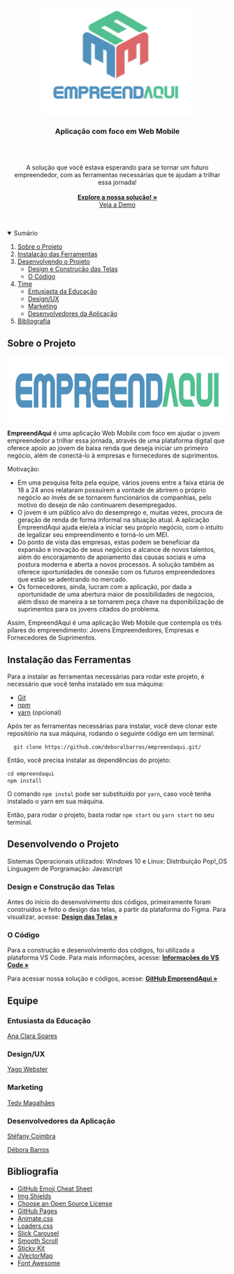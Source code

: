 <!--
*** Thanks for checking out the Best-README-Template. If you have a suggestion
*** that would make this better, please fork the repo and create a pull request
*** or simply open an issue with the tag "enhancement".
*** Thanks again! Now go create something AMAZING! :D
-->

<!-- PROJECT SHIELDS -->
<!--
*** I'm using markdown "reference style" links for readability.
*** Reference links are enclosed in brackets [ ] instead of parentheses ( ).
*** See the bottom of this document for the declaration of the reference variables
*** for contributors-url, forks-url, etc. This is an optional, concise syntax you may use.
*** https://www.markdownguide.org/basic-syntax/#reference-style-links
-->

<!-- PROJECT LOGO -->
<br />
<p align="center">
  <a href="https://github.com/deboralbarros/hackathon-ccr2">
    <img src="src/images/logo_full_transparente.png" alt="logo_full_transparente" width="350" height="250">
  </a>
  
  <h3>
      <p align="center">
        Aplicação com foco em Web Mobile
      </p>
  </h3>
  
  <br />
  <br />
    <p align="center">
      A solução que você estava esperando para se tornar um futuro empreendedor, com as ferramentas necessárias que te ajudam a trilhar essa jornada!
      <br />
      <br />
      <a href="https://www.figma.com/file/qQgBlxboVCGTH9rw9iIRry/EmpreendAqui?node-id=0%3A1"><strong>Explore a nossa solução! »</strong></a>
      <br />
      <a href="https://empreendaqui.vercel.app/">Veja a Demo</a>
    </p>
</p>

<br />
<br />

<!-- SUMARY -->
<details open="open">
  <summary>Sumário</summary>
  <ol>
    <li>
      <a href="#sobre-o-projeto">Sobre o Projeto</a>
    </li>
    <li>
      <a href="#instalacao-ferramentas">Instalação das Ferramentas</a>
    </li>
    <li>
      <a href="#desenvolvendo-o-projeto">Desenvolvendo o Projeto</a>
      <ul>
        <li><a href="#design-telas">Design e Construção das Telas</a></li>
        <li><a href="#codigo">O Código</a></li>
      </ul>
    </li>
    <li><a href="#time">Time</a>
      <ul>
        <li><a href="#entusiasta">Entusiasta da Educação</a></li>
        <li><a href="#design">Design/UX</a></li>
        <li><a href="#marketing">Marketing</a></li>
        <li><a href="#desenvolvedores">Desenvolvedores da Aplicação</a></li>
      </ul>
    </li>
    <li><a href="#bibliografia">Bibliografia</a></li>
  </ol>
</details>

<!-- ABOUT THE PROJECT -->

## Sobre o Projeto

<p align="center">
  <a href="https://github.com/deboralbarros/hackathon-ccr2">
    <img src="src/images/nome_colorido.png" alt="nome_colorido" width="800" height="150">
  </a>
</p>

<strong>EmpreendAqui</strong> é uma aplicação Web Mobile com foco em ajudar o jovem empreendedor a trilhar essa jornada, através de uma plataforma digital que oferece apoio ao jovem de baixa renda que deseja iniciar um primeiro negócio, além de conectá-lo à empresas e fornecedores de suprimentos.

Motivação:
* Em uma pesquisa feita pela equipe, vários jovens entre a faixa etária de 18 a 24 anos relataram possuírem a vontade de abrirem o próprio negócio ao invés de se tornarem funcionários de companhias, pelo motivo do desejo de não continuarem desempregados.
* O jovem é um público alvo do desemprego e, muitas vezes, procura de geração de renda de forma informal na situação atual. A aplicação EmpreendAqui ajuda ele/ela a iniciar seu próprio negócio, com o intuito de legalizar seu empreendimento e torná-lo um MEI. 
* Do ponto de vista das empresas, estas podem se beneficiar da expansão e inovação de seus negócios e alcance de novos talentos, além do encorajamento de apoiamento das causas sociais e uma postura moderna e aberta a novos processos. A solução também as oferece oportunidades de conexão com os futuros empreendedores que estão se adentrando no mercado.
* Os fornecedores, ainda, lucram com a aplicação, por dada a oportunidade de uma abertura maior de possibilidades de negócios, além disso de maneira a se tornarem peça chave na dsponibilização de suprimentos para os jovens citados do problema. 

Assim, EmpreendAqui é uma aplicação Web Mobile que contempla os três pilares do empreendimento: Jovens Empreendedores, Empresas e Fornecedores de Suprimentos.

<!-- GETTING STARTED -->

## Instalação das Ferramentas

Para a instalar as ferramentas necessárias para rodar este projeto, é necessário que você tenha instalado em sua máquina:

<ul>
  <li>
    <a href="https://git-scm.com/">Git</a>
  </li>
  <li>
  <a href="https://nodejs.org/en">npm</a>
  </li>
  <li>
  <a href="https://yarnpkg.com/">yarn</a> (opcional)
  </li>
</ul>

Após ter as ferramentas necessárias para instalar, você deve clonar este repositório na sua máquina, rodando o seguinte código em um terminal:

```
  git clone https://github.com/deboralbarros/empreendaqui.git/
```

Então, você precisa instalar as dependências do projeto:

```
cd empreendaqui
npm install
```

O comando <code>npm instal</code> pode ser substituído por <code>yarn</code>, caso você tenha instalado o yarn em sua máquina.

Então, para rodar o projeto, basta rodar <code>npm start</code> ou <code>yarn start</code> no seu terminal.

<!-- DEVELOPING THE CODE -->

## Desenvolvendo o Projeto

Sistemas Operacionais utilizados: Windows 10 e Linux: Distribuição Pop!_OS
Linguagem de Porgramação: Javascript

### Design e Construção das Telas

Antes do início do desenvolvimento dos códigos, primeiramente foram construídos e feito o design das telas, a partir da plataforma do Figma. Para visualizar, acesse:           <a href="https://www.figma.com/file/qQgBlxboVCGTH9rw9iIRry/EmpreendAqui?node-id=0%3A1"><strong>Design das Telas »</strong></a>

<!-- THE CODE -->

### O Código

Para a construção e desenvolvimento dos códigos, foi utilizada a plataforma VS Code. Para mais informações, acesse: 
<a href="https://code.visualstudio.com/"><strong>Informações do VS Code »</strong></a>

Para acessar nossa solução e códigos, acesse:
<a href="https://github.com/deboralbarros/empreendaqui"><strong>GitHub EmpreendAqui »</strong></a>

<!-- TEAM -->

## Equipe

### Entusiasta da Educação

[Ana Clara Soares](https://www.linkedin.com/in/anaclarasoareso/)

### Design/UX

[Yago Webster](https://linkedin.com/in/yagowebster)

### Marketing

[Tedy Magalhães](https://www.linkedin.com/in/tedymas/)

### Desenvolvedores da Aplicação

[Stéfany Coimbra](https://www.linkedin.com/in/st%C3%A9fany-coimbra-23780a16b)

[Débora Barros](https://linkedin.com/in/debora-lbarros)

<!-- ACKNOWLEDGEMENTS -->

## Bibliografia

- [GitHub Emoji Cheat Sheet](https://www.webpagefx.com/tools/emoji-cheat-sheet)
- [Img Shields](https://shields.io)
- [Choose an Open Source License](https://choosealicense.com)
- [GitHub Pages](https://pages.github.com)
- [Animate.css](https://daneden.github.io/animate.css)
- [Loaders.css](https://connoratherton.com/loaders)
- [Slick Carousel](https://kenwheeler.github.io/slick)
- [Smooth Scroll](https://github.com/cferdinandi/smooth-scroll)
- [Sticky Kit](http://leafo.net/sticky-kit)
- [JVectorMap](http://jvectormap.com)
- [Font Awesome](https://fontawesome.com)

<!-- MARKDOWN LINKS & IMAGES -->
<!-- https://www.markdownguide.org/basic-syntax/#reference-style-links -->

[contributors-shield]: https://img.shields.io/github/contributors/othneildrew/Best-README-Template.svg?style=for-the-badge
[contributors-url]: https://github.com/othneildrew/Best-README-Template/graphs/contributors
[forks-shield]: https://img.shields.io/github/forks/othneildrew/Best-README-Template.svg?style=for-the-badge
[forks-url]: https://github.com/othneildrew/Best-README-Template/network/members
[stars-shield]: https://img.shields.io/github/stars/othneildrew/Best-README-Template.svg?style=for-the-badge
[stars-url]: https://github.com/othneildrew/Best-README-Template/stargazers
[issues-shield]: https://img.shields.io/github/issues/othneildrew/Best-README-Template.svg?style=for-the-badge
[issues-url]: https://github.com/othneildrew/Best-README-Template/issues
[license-shield]: https://img.shields.io/github/license/othneildrew/Best-README-Template.svg?style=for-the-badge
[license-url]: https://github.com/othneildrew/Best-README-Template/blob/master/LICENSE.txt
[linkedin-shield]: https://img.shields.io/badge/-LinkedIn-black.svg?style=for-the-badge&logo=linkedin&colorB=555
[linkedin-url]: https://linkedin.com/in/othneildrew
[product-screenshot]: images/screenshot.png
